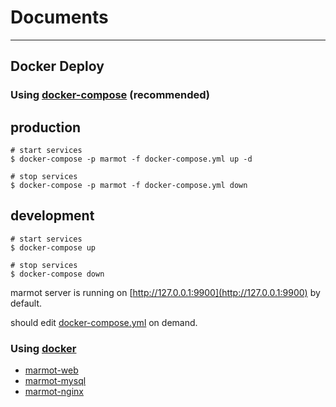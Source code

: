 # Documents

---

## Docker Deploy

### Using [docker-compose](https://docs.docker.com/compose/) (recommended)


## production

```
# start services
$ docker-compose -p marmot -f docker-compose.yml up -d

# stop services
$ docker-compose -p marmot -f docker-compose.yml down
```

## development

```
# start services
$ docker-compose up

# stop services
$ docker-compose down
```

marmot server is running on [http://127.0.0.1:9900](http://127.0.0.1:9900) by default.

should edit [docker-compose.yml](../docker-compose.yml) on demand.

### Using [docker](https://docs.docker.com/)

- [marmot-web](../docker/marmot-web/README.md)
- [marmot-mysql](../docker/marmot-mysql/README.md)
- [marmot-nginx](../docker/marmot-nginx/README.md)
